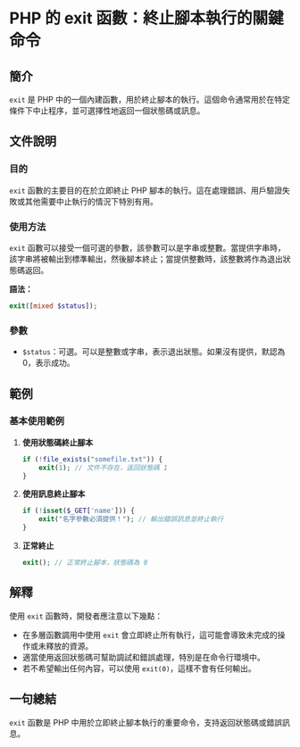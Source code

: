 <!--
Meta Description: # PHP 的 exit 函數：終止腳本執行的關鍵命令 ## 簡介 `exit` 是 PHP 中的一個內建函數，用於終止腳本的執行。這個命令通常用於在特定條件下中止程序，並可選擇性地返回一個狀態碼或訊息。 ## 文件說明 ### 目的 `exit` 函數的主要目的在於立即終止 PHP 腳本的執行。這...
Meta Keywords: exit, php, status, 終止腳本執行的關鍵命令, 中的一個內建函數
-->

# PHP 的 exit 函數：終止腳本執行的關鍵命令

## 簡介
`exit` 是 PHP 中的一個內建函數，用於終止腳本的執行。這個命令通常用於在特定條件下中止程序，並可選擇性地返回一個狀態碼或訊息。

## 文件說明
### 目的
`exit` 函數的主要目的在於立即終止 PHP 腳本的執行。這在處理錯誤、用戶驗證失敗或其他需要中止執行的情況下特別有用。

### 使用方法
`exit` 函數可以接受一個可選的參數，該參數可以是字串或整數。當提供字串時，該字串將被輸出到標準輸出，然後腳本終止；當提供整數時，該整數將作為退出狀態碼返回。

**語法：**
```php
exit([mixed $status]);
```

### 參數
- `$status`：可選。可以是整數或字串，表示退出狀態。如果沒有提供，默認為 0，表示成功。

## 範例
### 基本使用範例
1. **使用狀態碼終止腳本**
   ```php
   if (!file_exists("somefile.txt")) {
       exit(1); // 文件不存在，返回狀態碼 1
   }
   ```

2. **使用訊息終止腳本**
   ```php
   if (!isset($_GET['name'])) {
       exit("名字參數必須提供！"); // 輸出錯誤訊息並終止執行
   }
   ```

3. **正常終止**
   ```php
   exit(); // 正常終止腳本，狀態碼為 0
   ```

## 解釋
使用 `exit` 函數時，開發者應注意以下幾點：
- 在多層函數調用中使用 `exit` 會立即終止所有執行，這可能會導致未完成的操作或未釋放的資源。
- 適當使用返回狀態碼可幫助調試和錯誤處理，特別是在命令行環境中。
- 若不希望輸出任何內容，可以使用 `exit(0)`，這樣不會有任何輸出。

## 一句總結
`exit` 函數是 PHP 中用於立即終止腳本執行的重要命令，支持返回狀態碼或錯誤訊息。